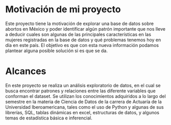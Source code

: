 # Motivación de mi proyecto

Este proyecto tiene la motivación de explorar una base de datos sobre abortos en México y poder identificar algún patrón importante que nos lleve a deducir cuales son algunas de las principales características en las mujeres registradas en la base de datos y qué problemas tenemos hoy en día en este país.  El objetivo es que con esta nueva información podamos plantear alguna posible solución si es que se da.


# Alcances

En este proyecto se realiza un análisis exploratorio de datos, en el cual se busca encontrar patrones y relaciones entre las diferente variables que conforman el dataset. Se utilizan los conocimientos adquiridos a lo largo del semestre en la materia de Ciencia de Datos de la carrera de Actuaría de la Universidad Iberoamericana, tales como el uso de Python y algunas de sus librerías, SQL, tablas dinámicas en excel, estructuras de datos, y algunos temas de estadística básica e inferencial.


